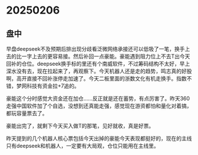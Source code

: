 # 20250206

## 盘中

早盘deepseek不及预期后排出现分歧看泛微网络承接还可以低吸了一笔，换手上去的比一字上去的更容易接。然后补回一点豪能。豪能遇到阻力位上不去T出今天回补的仓位。deepseek换手标的里还有个南威软件，不过筹码结构不太好，早上深水没有去，现在拉起来了，再观察下。今天机器人还是走的趋势，鸣志真的好股啊，高开直接不回补涨停走加速了。今天二板里面的浙数文化有机走换手。指数不错，梦网科技有资金拉+7追的。

豪能这个分时感觉大资金还在加仓……反正就是还在蓄势，有点厉害了。昨天360走强中国软件加了个自选，没想到还真能走强，感觉现在游资都怕和量化对着搞，都玩容量票去了。

豪能出完了，就剩下今天买入做T的那笔，见好就收，真是好票。

昨天提到的几个机器人核心票包括今天出掉的豪能今天表现都挺好的，现在的主线只有deepseek和机器人，一定要有大局观，仓位只能用在主线里。
